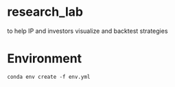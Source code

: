 # research_lab
to help IP and investors visualize and backtest strategies


# Environment

```
conda env create -f env.yml
```